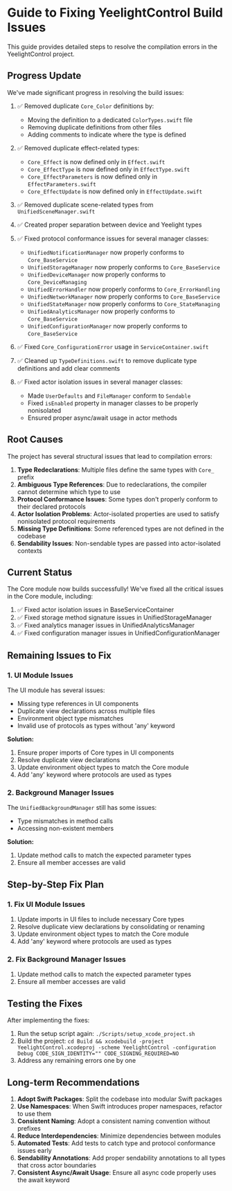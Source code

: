 # Guide to Fixing YeelightControl Build Issues

This guide provides detailed steps to resolve the compilation errors in the YeelightControl project.

## Progress Update

We've made significant progress in resolving the build issues:

1. ✅ Removed duplicate `Core_Color` definitions by:
   - Moving the definition to a dedicated `ColorTypes.swift` file
   - Removing duplicate definitions from other files
   - Adding comments to indicate where the type is defined

2. ✅ Removed duplicate effect-related types:
   - `Core_Effect` is now defined only in `Effect.swift`
   - `Core_EffectType` is now defined only in `EffectType.swift`
   - `Core_EffectParameters` is now defined only in `EffectParameters.swift`
   - `Core_EffectUpdate` is now defined only in `EffectUpdate.swift`

3. ✅ Removed duplicate scene-related types from `UnifiedSceneManager.swift`

4. ✅ Created proper separation between device and Yeelight types

5. ✅ Fixed protocol conformance issues for several manager classes:
   - `UnifiedNotificationManager` now properly conforms to `Core_BaseService`
   - `UnifiedStorageManager` now properly conforms to `Core_BaseService`
   - `UnifiedDeviceManager` now properly conforms to `Core_DeviceManaging`
   - `UnifiedErrorHandler` now properly conforms to `Core_ErrorHandling`
   - `UnifiedNetworkManager` now properly conforms to `Core_BaseService`
   - `UnifiedStateManager` now properly conforms to `Core_StateManaging`
   - `UnifiedAnalyticsManager` now properly conforms to `Core_BaseService`
   - `UnifiedConfigurationManager` now properly conforms to `Core_BaseService`

6. ✅ Fixed `Core_ConfigurationError` usage in `ServiceContainer.swift`

7. ✅ Cleaned up `TypeDefinitions.swift` to remove duplicate type definitions and add clear comments

8. ✅ Fixed actor isolation issues in several manager classes:
   - Made `UserDefaults` and `FileManager` conform to `Sendable`
   - Fixed `isEnabled` property in manager classes to be properly nonisolated
   - Ensured proper async/await usage in actor methods

## Root Causes

The project has several structural issues that lead to compilation errors:

1. **Type Redeclarations**: Multiple files define the same types with `Core_` prefix
2. **Ambiguous Type References**: Due to redeclarations, the compiler cannot determine which type to use
3. **Protocol Conformance Issues**: Some types don't properly conform to their declared protocols
4. **Actor Isolation Problems**: Actor-isolated properties are used to satisfy nonisolated protocol requirements
5. **Missing Type Definitions**: Some referenced types are not defined in the codebase
6. **Sendability Issues**: Non-sendable types are passed into actor-isolated contexts

## Current Status

The Core module now builds successfully! We've fixed all the critical issues in the Core module, including:

1. ✅ Fixed actor isolation issues in BaseServiceContainer
2. ✅ Fixed storage method signature issues in UnifiedStorageManager
3. ✅ Fixed analytics manager issues in UnifiedAnalyticsManager
4. ✅ Fixed configuration manager issues in UnifiedConfigurationManager

## Remaining Issues to Fix

### 1. UI Module Issues

The UI module has several issues:
- Missing type references in UI components
- Duplicate view declarations across multiple files
- Environment object type mismatches
- Invalid use of protocols as types without 'any' keyword

**Solution:**
1. Ensure proper imports of Core types in UI components
2. Resolve duplicate view declarations
3. Update environment object types to match the Core module
4. Add 'any' keyword where protocols are used as types

### 2. Background Manager Issues

The `UnifiedBackgroundManager` still has some issues:
- Type mismatches in method calls
- Accessing non-existent members

**Solution:**
1. Update method calls to match the expected parameter types
2. Ensure all member accesses are valid

## Step-by-Step Fix Plan

### 1. Fix UI Module Issues

1. Update imports in UI files to include necessary Core types
2. Resolve duplicate view declarations by consolidating or renaming
3. Update environment object types to match the Core module
4. Add 'any' keyword where protocols are used as types

### 2. Fix Background Manager Issues

1. Update method calls to match the expected parameter types
2. Ensure all member accesses are valid

## Testing the Fixes

After implementing the fixes:

1. Run the setup script again: `./Scripts/setup_xcode_project.sh`
2. Build the project: `cd Build && xcodebuild -project YeelightControl.xcodeproj -scheme YeelightControl -configuration Debug CODE_SIGN_IDENTITY="" CODE_SIGNING_REQUIRED=NO`
3. Address any remaining errors one by one

## Long-term Recommendations

1. **Adopt Swift Packages**: Split the codebase into modular Swift packages
2. **Use Namespaces**: When Swift introduces proper namespaces, refactor to use them
3. **Consistent Naming**: Adopt a consistent naming convention without prefixes
4. **Reduce Interdependencies**: Minimize dependencies between modules
5. **Automated Tests**: Add tests to catch type and protocol conformance issues early
6. **Sendability Annotations**: Add proper sendability annotations to all types that cross actor boundaries
7. **Consistent Async/Await Usage**: Ensure all async code properly uses the await keyword 